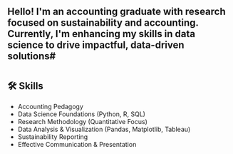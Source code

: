 ## Hello! I'm an accounting graduate with research focused on sustainability and accounting. Currently, I'm enhancing my skills in data science to drive impactful, data-driven solutions#   
# 






## 🛠️ Skills  
- Accounting Pedagogy  
- Data Science Foundations (Python, R, SQL)  
- Research Methodology (Quantitative Focus)  
- Data Analysis & Visualization (Pandas, Matplotlib, Tableau)  
- Sustainability Reporting  
- Effective Communication & Presentation 
